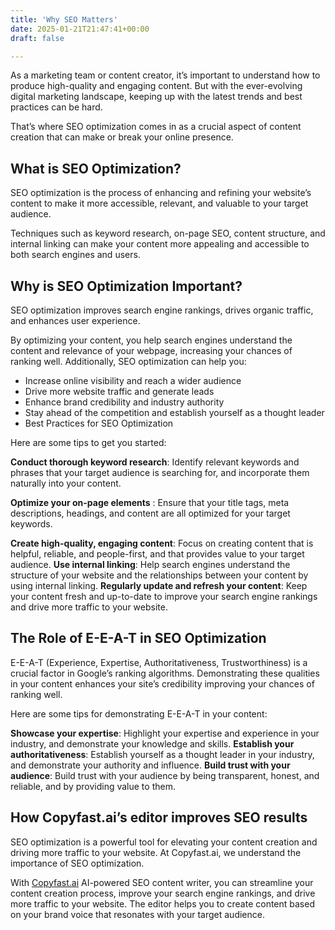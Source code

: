 ```yaml
---
title: 'Why SEO Matters'
date: 2025-01-21T21:47:41+00:00
draft: false

---
```



As a marketing team or content creator, it’s important to understand how to produce high-quality and engaging content. But with the ever-evolving digital marketing landscape, keeping up with the latest trends and best practices can be hard.

That’s where SEO optimization comes in as a crucial aspect of content creation that can make or break your online presence.

## What is SEO Optimization?

SEO optimization is the process of enhancing and refining your website’s content to make it more accessible, relevant, and valuable to your target audience.

Techniques such as keyword research, on-page SEO, content structure, and internal linking can make your content more appealing and accessible to both search engines and users.

## Why is SEO Optimization Important?
SEO optimization improves search engine rankings, drives organic traffic, and enhances user experience.

By optimizing your content, you help search engines understand the content and relevance of your webpage, increasing your chances of ranking well. Additionally, SEO optimization can help you:

- Increase online visibility and reach a wider audience
- Drive more website traffic and generate leads
- Enhance brand credibility and industry authority
- Stay ahead of the competition and establish yourself as a thought leader
- Best Practices for SEO Optimization

Here are some tips to get you started:

**Conduct thorough keyword research**: Identify relevant keywords and phrases that your target audience is searching for, and incorporate them naturally into your content.

**Optimize your on-page elements** : Ensure that your title tags, meta descriptions, headings, and content are all optimized for your target keywords.

**Create high-quality, engaging content**: Focus on creating content that is helpful, reliable, and people-first, and that provides value to your target audience.
**Use internal linking**: Help search engines understand the structure of your website and the relationships between your content by using internal linking.
**Regularly update and refresh your content**: Keep your content fresh and up-to-date to improve your search engine rankings and drive more traffic to your website.

## The Role of E-E-A-T in SEO Optimization
E-E-A-T (Experience, Expertise, Authoritativeness, Trustworthiness) is a crucial factor in Google’s ranking algorithms. Demonstrating these qualities in your content enhances your site’s credibility improving your chances of ranking well.

Here are some tips for demonstrating E-E-A-T in your content:

**Showcase your expertise**: Highlight your expertise and experience in your industry, and demonstrate your knowledge and skills.
**Establish your authoritativeness**: Establish yourself as a thought leader in your industry, and demonstrate your authority and influence.
**Build trust with your audience**: Build trust with your audience by being transparent, honest, and reliable, and by providing value to them.

## How Copyfast.ai’s editor improves SEO results
SEO optimization is a powerful tool for elevating your content creation and driving more traffic to your website. At Copyfast.ai, we understand the importance of SEO optimization.

With [Copyfast.ai](https://www.copyfast.ai/) AI-powered SEO content writer, you can streamline your content creation process, improve your search engine rankings, and drive more traffic to your website. The editor helps you to create content based on your brand voice that resonates with your target audience.